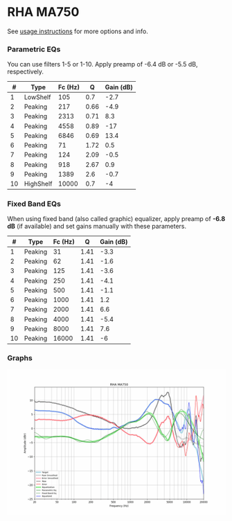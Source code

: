 # RHA MA750
See [usage instructions](https://github.com/jaakkopasanen/AutoEq#usage) for more options and info.

### Parametric EQs
You can use filters 1-5 or 1-10. Apply preamp of -6.4 dB or -5.5 dB, respectively.

|   # | Type      |   Fc (Hz) |    Q |   Gain (dB) |
|-----|-----------|-----------|------|-------------|
|   1 | LowShelf  |       105 | 0.7  |        -2.7 |
|   2 | Peaking   |       217 | 0.66 |        -4.9 |
|   3 | Peaking   |      2313 | 0.71 |         8.3 |
|   4 | Peaking   |      4558 | 0.89 |       -17   |
|   5 | Peaking   |      6846 | 0.69 |        13.4 |
|   6 | Peaking   |        71 | 1.72 |         0.5 |
|   7 | Peaking   |       124 | 2.09 |        -0.5 |
|   8 | Peaking   |       918 | 2.67 |         0.9 |
|   9 | Peaking   |      1389 | 2.6  |        -0.7 |
|  10 | HighShelf |     10000 | 0.7  |        -4   |

### Fixed Band EQs
When using fixed band (also called graphic) equalizer, apply preamp of **-6.8 dB** (if available) and set gains manually with these parameters.

|   # | Type    |   Fc (Hz) |    Q |   Gain (dB) |
|-----|---------|-----------|------|-------------|
|   1 | Peaking |        31 | 1.41 |        -3.3 |
|   2 | Peaking |        62 | 1.41 |        -1.6 |
|   3 | Peaking |       125 | 1.41 |        -3.6 |
|   4 | Peaking |       250 | 1.41 |        -4.1 |
|   5 | Peaking |       500 | 1.41 |        -1.1 |
|   6 | Peaking |      1000 | 1.41 |         1.2 |
|   7 | Peaking |      2000 | 1.41 |         6.6 |
|   8 | Peaking |      4000 | 1.41 |        -5.4 |
|   9 | Peaking |      8000 | 1.41 |         7.6 |
|  10 | Peaking |     16000 | 1.41 |        -6   |

### Graphs
![](./RHA%20MA750.png)

